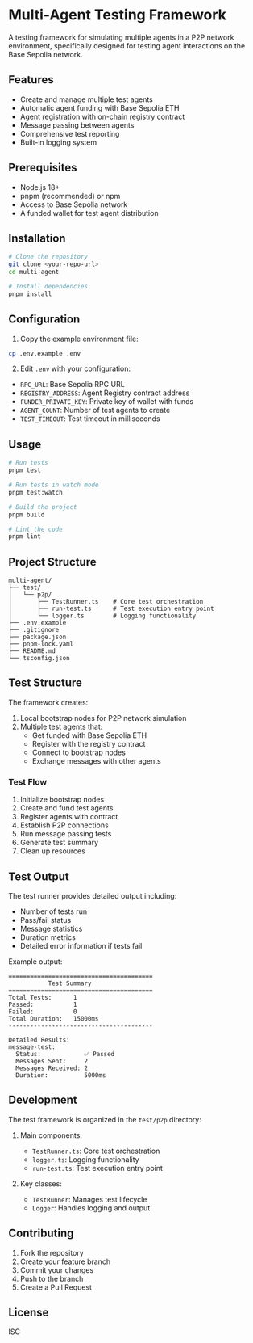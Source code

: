 # Multi-Agent Testing Framework

A testing framework for simulating multiple agents in a P2P network environment, specifically designed for testing agent interactions on the Base Sepolia network.

## Features

- Create and manage multiple test agents
- Automatic agent funding with Base Sepolia ETH
- Agent registration with on-chain registry contract
- Message passing between agents
- Comprehensive test reporting
- Built-in logging system

## Prerequisites

- Node.js 18+
- pnpm (recommended) or npm
- Access to Base Sepolia network
- A funded wallet for test agent distribution

## Installation

```bash
# Clone the repository
git clone <your-repo-url>
cd multi-agent

# Install dependencies
pnpm install
```

## Configuration

1. Copy the example environment file:

```bash
cp .env.example .env
```

2. Edit `.env` with your configuration:

- `RPC_URL`: Base Sepolia RPC URL
- `REGISTRY_ADDRESS`: Agent Registry contract address
- `FUNDER_PRIVATE_KEY`: Private key of wallet with funds
- `AGENT_COUNT`: Number of test agents to create
- `TEST_TIMEOUT`: Test timeout in milliseconds

## Usage

```bash
# Run tests
pnpm test

# Run tests in watch mode
pnpm test:watch

# Build the project
pnpm build

# Lint the code
pnpm lint
```

## Project Structure

```
multi-agent/
├── test/
│   └── p2p/
│       ├── TestRunner.ts    # Core test orchestration
│       ├── run-test.ts      # Test execution entry point
│       └── logger.ts        # Logging functionality
├── .env.example
├── .gitignore
├── package.json
├── pnpm-lock.yaml
├── README.md
└── tsconfig.json
```

## Test Structure

The framework creates:

1. Local bootstrap nodes for P2P network simulation
2. Multiple test agents that:
   - Get funded with Base Sepolia ETH
   - Register with the registry contract
   - Connect to bootstrap nodes
   - Exchange messages with other agents

### Test Flow

1. Initialize bootstrap nodes
2. Create and fund test agents
3. Register agents with contract
4. Establish P2P connections
5. Run message passing tests
6. Generate test summary
7. Clean up resources

## Test Output

The test runner provides detailed output including:

- Number of tests run
- Pass/fail status
- Message statistics
- Duration metrics
- Detailed error information if tests fail

Example output:

```
========================================
           Test Summary
========================================
Total Tests:      1
Passed:           1
Failed:           0
Total Duration:   15000ms
----------------------------------------

Detailed Results:
message-test:
  Status:            ✅ Passed
  Messages Sent:     2
  Messages Received: 2
  Duration:          5000ms
```

## Development

The test framework is organized in the `test/p2p` directory:

1. Main components:

   - `TestRunner.ts`: Core test orchestration
   - `logger.ts`: Logging functionality
   - `run-test.ts`: Test execution entry point

2. Key classes:
   - `TestRunner`: Manages test lifecycle
   - `Logger`: Handles logging and output

## Contributing

1. Fork the repository
2. Create your feature branch
3. Commit your changes
4. Push to the branch
5. Create a Pull Request

## License

ISC
